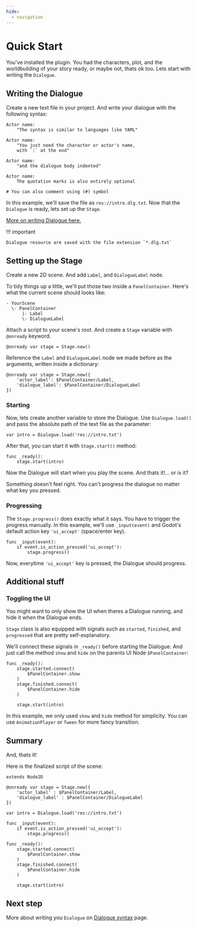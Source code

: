 ```yaml
---
hide:
  - navigation
---
```


# Quick Start

You've installed the plugin. You had the characters, plot, and the worldbuilding of your story ready, or maybe not, thats ok too.
Lets start with writing the `Dialogue`.

## Writing the Dialogue

Create a new text file in your project. And write your dialogue with the following syntax:

```
Actor name:
    "The syntax is similar to languages like YAML"

Actor name:
    "You just need the character or actor's name,
    with `:` at the end"

Actor name:
    "and the dialogue body indented"

Actor name:
    The quotation marks is also entirely optional

# You can also comment using (#) symbol
```

In this example, we'll save the file as `res://intro.dlg.txt`. Now that the `Dialogue` is ready, lets set up the `Stage`.

[More on writing Dialogue here.](../classes/dialogue/syntax)

!!! important

    Dialogue resource are saved with the file extension `*.dlg.txt`

## Setting up the Stage

Create a new 2D scene. And add `Label`, and `DialogueLabel` node.

To tidy things up a little, we'll put those two inside a `PanelContainer`. Here's what the current scene should looks like:

```
- YourScene
  \- PanelContainer
      |- Label
      \- DialogueLabel
```

Attach a script to your scene's root. And create a `Stage` variable with `@onready` keyword.

```gdscript
@onready var stage = Stage.new()
```

Reference the `Label` and `DialogueLabel` node we made before as the arguments, written inside a dictionary:

```gdscript
@onready var stage = Stage.new({
    'actor_label': $PanelContainer/Label,
    'dialogue_label': $PanelContainer/DialogueLabel
})
```

### Starting

Now, lets create another variable to store the Dialogue. Use `Dialogue.load()` and pass the absolute path of the text file as the parameter:

```gdscript
var intro = Dialogue.load('res://intro.txt')
```

After that, you can start it with `Stage.start()` method:

```gdscript
func _ready():
    stage.start(intro)
```

Now the Dialogue will start when you play the scene. And thats it!... or is it?

Something doesn't feel right. You can't progress the dialogue no matter what key you pressed.

### Progressing

The `Stage.progress()` does exactly what it says. You have to trigger the progress manually. In this example, we'll use `_input(event)` and Godot's default action key `'ui_accept'` (space/enter key).

```gdscript
func _input(event):
    if event.is_action_pressed('ui_accept'):
        stage.progress()
```

Now, everytime `'ui_accept'` key is pressed, the Dialogue should progress.

## Additional stuff

### Toggling the UI

You might want to only show the UI when theres a Dialogue running, and hide it when the Dialogue ends.

`Stage` class is also equipped with signals such as `started`, `finished`, and `progressed` that are pretty self-explanatory.

We'll connect these signals in `_ready()` before starting the Dialogue. And just call the method `show` and `hide` on the parents UI Node `$PanelContainer`:

```gdscript
func _ready():
    stage.started.connect(
        $PanelContainer.show
    )
    stage.finished.connect(
        $PanelContainer.hide
    )

    stage.start(intro)
```

In this example, we only used `show` and `hide` method for simplicity. You can use `AnimationPlayer` or `Tween` for more fancy transition.

## Summary

And, thats it!

Here is the finalized script of the scene:
```gdscript
extends Node2D

@onready var stage = Stage.new({
    'actor_label' : $PanelContainer/Label,
    'dialogue_label' : $PanelContainer/DialogueLabel
})

var intro = Dialogue.load('res://intro.txt')

func _input(event):
    if event.is_action_pressed('ui_accept'):
        stage.progress()

func _ready():
    stage.started.connect(
        $PanelContainer.show
    )
    stage.finished.connect(
        $PanelContainer.hide
    )

    stage.start(intro)
```

## Next step

More about writing you `Dialogue` on [Dialogue syntax](../classes/dialogue/syntax) page.